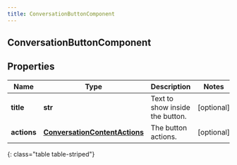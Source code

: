 ```yaml
---
title: ConversationButtonComponent
---
```

## ConversationButtonComponent

## Properties

|Name | Type | Description | Notes|
|------------ | ------------- | ------------- | -------------|
| **title** | **str** | Text to show inside the button. | [optional] |
| **actions** | [**ConversationContentActions**](ConversationContentActions.html) | The button actions. | [optional] |
{: class="table table-striped"}


